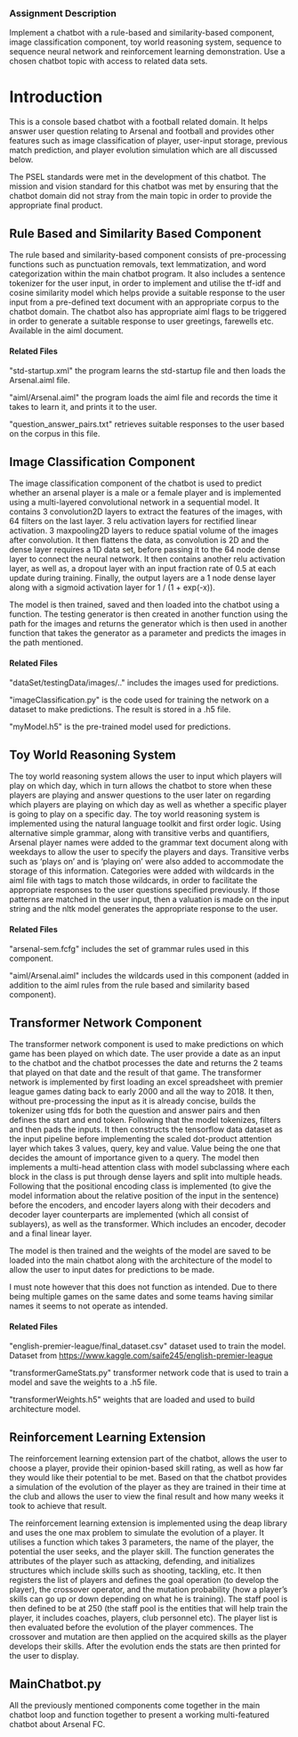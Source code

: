 ### Assignment Description

Implement a chatbot with a rule-based and similarity-based component, image classification component, toy world reasoning system, sequence to sequence neural network and reinforcement learning demonstration. Use a chosen chatbot topic with access to related data sets.


# Introduction

This is a console based chatbot with a football related domain. It helps answer user question relating to Arsenal and football and provides other features such as image classification of player, user-input storage, previous match prediction, and player evolution simulation which are all discussed below. 

The PSEL standards were met in the development of this chatbot. The mission and vision standard for this chatbot was met by ensuring that the chatbot domain did not stray from the main topic in order to provide the appropriate final product.

## Rule Based and Similarity Based Component 

The rule based and similarity-based component consists of pre-processing functions such as punctuation removals, text lemmatization, and word categorization within the main chatbot program. It also includes a sentence tokenizer for the user input, in order to implement and utilise the tf-idf and cosine similarity model which helps provide a suitable response to the user input from a pre-defined text document with an appropriate corpus to the chatbot domain. The chatbot also has appropriate aiml flags to be triggered in order to generate a suitable response to user greetings, farewells etc. Available in the aiml document.

#### Related Files

"std-startup.xml" the program learns the std-startup file and then loads the Arsenal.aiml file.

"aiml/Arsenal.aiml" the program loads the aiml file and records the time it takes to learn it, and prints it to the user.

"question_answer_pairs.txt" retrieves suitable responses to the user based on the corpus in this file.

## Image Classification Component

The image classification component of the chatbot is used to predict whether an arsenal player is a male or a female player and is implemented using a multi-layered convolutional network in a sequential model. It contains 3 convolution2D layers to extract the features of the images, with 64 filters on the last layer. 3 relu activation layers for rectified linear activation. 3 maxpooling2D layers to reduce spatial volume of the images after convolution. It then flattens the data, as convolution is 2D and the dense layer requires a 1D data set, before passing it to the 64 node dense layer to connect the neural network. It then contains another relu activation layer, as well as, a dropout layer with an input fraction rate of 0.5 at each update during training. Finally, the output layers are a 1 node dense layer along with a sigmoid activation layer for 1 / (1 + exp(-x)).

The model is then trained, saved and then loaded into the chatbot using a function. The testing generator is then created in another function using the path for the images and returns the generator which is then used in another function that takes the generator as a parameter and predicts the images in the path mentioned.

#### Related Files

"dataSet/testingData/images/.." includes the images used for predictions.

"imageClassification.py" is the code used for training the network on a dataset to make predictions. The result is stored in a .h5 file.

"myModel.h5" is the pre-trained model used for predictions.

## Toy World Reasoning System

The toy world reasoning system allows the user to input which players will play on which day, which in turn allows the chatbot to store when these players are playing and answer questions to the user later on regarding which players are playing on which day as well as whether a specific player is going to play on a specific day.
The toy world reasoning system is implemented using the natural language toolkit and first order logic. Using alternative simple grammar, along with transitive verbs and quantifiers, Arsenal player names were added to the grammar text document along with weekdays to allow the user to specify the players and days. Transitive verbs such as ‘plays on’ and is ‘playing on’ were also added to accommodate the storage of this information. 
Categories were added with wildcards in the aiml file with <star> tags to match those wildcards, in order to facilitate the appropriate responses to the user questions specified previously. If those patterns are matched in the user input, then a valuation is made on the input string and the nltk model generates the appropriate response to the user.
  
#### Related Files
  
"arsenal-sem.fcfg" includes the set of grammar rules used in this component.

"aiml/Arsenal.aiml" includes the wildcards used in this component (added in addition to the aiml rules from the rule based and similarity based component).


## Transformer Network Component

The transformer network component is used to make predictions on which game has been played on which date. The user provide a date as an input to the chatbot and the chatbot processes the date and returns the 2 teams that played on that date and the result of that game. The transformer network is implemented by first loading an excel spreadsheet with premier league games dating back to early 2000 and all the way to 2018. It then, without pre-processing the input as it is already concise, builds the tokenizer using tfds for both the question and answer pairs and then defines the start and end token. Following that the model tokenizes, filters and then pads the inputs. It then constructs the tensorflow data dataset as the input pipeline before implementing the scaled dot-product attention layer which takes 3 values, query, key and value. Value being the one that decides the amount of importance given to a query. The model then implements a multi-head attention class with model subclassing where each block in the class is put through dense layers and split into multiple heads. Following that the positional encoding class is implemented (to give the model information about the relative position of the input in the sentence) before the encoders, and encoder layers along with their decoders and decoder layer counterparts are implemented (which all consist of sublayers), as well as the transformer. Which includes an encoder, decoder and a final linear layer.

The model is then trained and the weights of the model are saved to be loaded into the main chatbot along with the architecture of the model to allow the user to input dates for predictions to be made.

I must note however that this does not function as intended. Due to there being multiple games on the same dates and some teams having similar names it seems to not operate as intended. 

#### Related Files

"english-premier-league/final_dataset.csv" dataset used to train the model. Dataset from https://www.kaggle.com/saife245/english-premier-league

"transformerGameStats.py" transformer network code that is used to train a model and save the weights to a .h5 file.

"transformerWeights.h5" weights that are loaded and used to build architecture model. 

## Reinforcement Learning Extension

The reinforcement learning extension part of the chatbot, allows the user to choose a player, provide their opinion-based skill rating, as well as how far they would like their potential to be met. Based on that the chatbot provides a simulation of the evolution of the player as they are trained in their time at the club and allows the user to view the final result and how many weeks it took to achieve that result.

The reinforcement learning extension is implemented using the deap library and uses the one max problem to simulate the evolution of a player. It utilises a function which takes 3 parameters, the name of the player, the potential the user seeks, and the player skill. The function generates the attributes of the player such as attacking, defending, and initializes structures which include skills such as shooting, tackling, etc. It then registers the list of players and defines the goal operation (to develop the player), the crossover operator, and the mutation probability (how a player’s skills can go up or down depending on what he is training). The staff pool is then defined to be at 250 (the staff pool is the entities that will help train the player, it includes coaches, players, club personnel etc). The player list is then evaluated before the evolution of the player commences. The crossover and mutation are then applied on the acquired skills as the player develops their skills. After the evolution ends the stats are then printed for the user to display.

## MainChatbot.py

All the previously mentioned components come together in the main chatbot loop and function together to present a working multi-featured chatbot about Arsenal FC.
